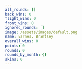 ```yaml
---
all_rounds: []
back_wins: 0
flight_wins: 0
front_wins: 0
ignored_rounds: []
image: /assets/images/default.png
name: Barnes, Brantley
overall_wins: 0
points: 0
rounds: 0
rounds_by_month: {}
skins: 0
---
```


